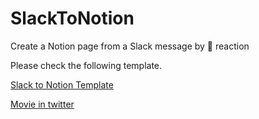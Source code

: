 # SlackToNotion

Create a Notion page from a Slack message by 📌 reaction

Please check the following template.

[Slack to Notion Template](https://www.notion.so/hkob/Slack-to-Notion-Template-54bbe37db7b442d88479e49c6650b564)

[Movie in twitter](https://twitter.com/hkob/status/1552138346876764160)